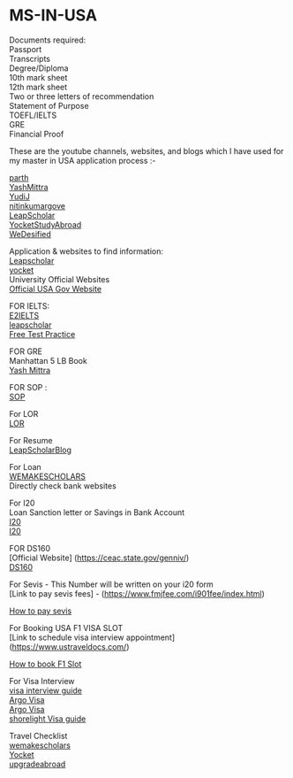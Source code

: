 # MS-IN-USA

Documents required: <br>
Passport <br>
Transcripts <br>
Degree/Diploma <br>
10th mark sheet <br>
12th mark sheet <br>
Two or three letters of recommendation <br>
Statement of Purpose <br>
TOEFL/IELTS <br>
GRE <br>
Financial Proof <br>



These are the youtube channels, websites, and blogs  which I have used for my master in USA application process :- <br>

[parth](https://www.youtube.com/@ParthVijayvergiya) <br>
[YashMittra](https://www.youtube.com/@YashMittraYMGrad) <br>
[YudiJ](https://www.youtube.com/@YudiJ) <br>
[nitinkumargove](https://www.youtube.com/@nitinkumargove) <br>
[LeapScholar](https://www.youtube.com/@LeapScholar) <br>
[YocketStudyAbroad](https://www.youtube.com/@YocketStudyAbroad) <br>
[WeDesified](https://www.youtube.com/@WeDesified) <br>

Application & websites to find information: <br>
[Leapscholar](https://leapscholar.com/) <br>
[yocket](https://yocket.com/) <br>
University Official  Websites <br>
[Official USA Gov Website](https://studyinthestates.dhs.gov/students) <br>

FOR IELTS: <br>
[E2IELTS](https://www.youtube.com/@E2IELTS) <br>
[leapscholar](https://ielts.leapscholar.com/) <br>
[Free Test Practice](https://ieltsonlinetests.com/) <br>
 
FOR GRE <br>
Manhattan 5 LB Book <br>
[Yash Mittra](https://www.youtube.com/watch?v=GVKqmALLRDM) <br>

FOR SOP : <br>
[SOP](https://www.youtube.com/watch?v=t8FTM5az7Lo) <br>

For LOR <br>
[LOR](https://www.youtube.com/watch?v=nRk_7maHnuU) <br>
 
For Resume  <br>
[LeapScholarBlog](https://leapscholar.com/blog/resume-format-for-usa-tips-examples/)

For Loan <br>
[WEMAKESCHOLARS](https://www.wemakescholars.com/education-loan) <br>
Directly check bank websites <br>


For I20 <br>
Loan Sanction letter or Savings in Bank Account <br>
[I20](https://www.youtube.com/watch?v=YRlXsIw3uXg) <br>
[I20](https://www.youtube.com/watch?v=-gllzYF7Zqg) <br>

FOR DS160 <br>
[Official Website] (https://ceac.state.gov/genniv/) <br>
[DS160](https://www.youtube.com/watch?v=IxTxJ8SaJYI) <br>

For Sevis - This Number will be written on your i20 form <br>
[Link to pay sevis  fees] - (https://www.fmjfee.com/i901fee/index.html) <br>

[How to pay sevis](https://www.youtube.com/watch?v=_SDOcm-rUwA) <br>

For Booking  USA F1 VISA SLOT <br>
[Link to schedule visa interview appointment] (https://www.ustraveldocs.com/) <br>

[How to book F1 Slot](https://www.youtube.com/watch?v=ESoJwVcS5m0) <br>

For Visa Interview <br>
[visa interview guide](https://www.youtube.com/watch?v=_6MKgYXVPME) <br>
[Argo Visa](https://www.youtube.com/watch?v=IKBFhFmrY3A) <br>
[Argo Visa](https://www.youtube.com/watch?v=_uS6KvsZn_U) <br>
[shorelight Visa guide](https://shorelight.com/student-stories/f-1-visa-interview-questions/) <br>

Travel Checklist <br>
[wemakescholars](https://www.wemakescholars.com/blog/study-in-usa-101-complete-travel-checklist-for-indian-students) <br>
[Yocket](https://yocket.com/blog/things-to-carry-to-abroad-for-students) <br>
[upgradeabroad](https://www.upgradabroad.com/articles/packing-list-for-indian-students-going-abroad/) <br>




